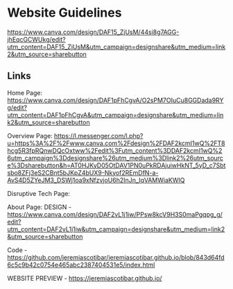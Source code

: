 # Website Guidelines

https://www.canva.com/design/DAF15_ZjUsM/44si8g7AGG-jhEqcGCWUkg/edit?utm_content=DAF15_ZjUsM&utm_campaign=designshare&utm_medium=link2&utm_source=sharebutton

## Links

Home Page: https://www.canva.com/design/DAF1pFhCgvA/O2sPM7OIuCu8GGDada9RYg/edit?utm_content=DAF1pFhCgvA&utm_campaign=designshare&utm_medium=link2&utm_source=sharebutton

Overview Page: https://l.messenger.com/l.php?u=https%3A%2F%2Fwww.canva.com%2Fdesign%2FDAF2kcmI1wQ%2FT8hcg5R3fpRQnwDQcOxtww%2Fedit%3Futm_content%3DDAF2kcmI1wQ%26utm_campaign%3Ddesignshare%26utm_medium%3Dlink2%26utm_source%3Dsharebutton&h=AT0HJKyD05OtDAV1PN0uPkRDAjuiwHkNT_5yD_c7Sbtsbo8ZFj3eS2CBnt5bJKpZ4bUX9-Nkyof2REmDfN-a-AvS4D5ZYeJM3_DSWj1oa9xNfzvjoU6h2InJn_IqVAMWiaKWIQ

Disruptive Tech Page:

About Page:
DESIGN - https://www.canva.com/design/DAF2vL1j1iw/PPsw8kcV9H3S0maPgqpg_g/edit?utm_content=DAF2vL1j1iw&utm_campaign=designshare&utm_medium=link2&utm_source=sharebutton

Code - https://github.com/jeremiascotibar/jeremiascotibar.github.io/blob/843d64fd6c5c9b42c0754e465abc2387404531e5/index.html

WEBSITE PREVIEW - https://jeremiascotibar.github.io/
